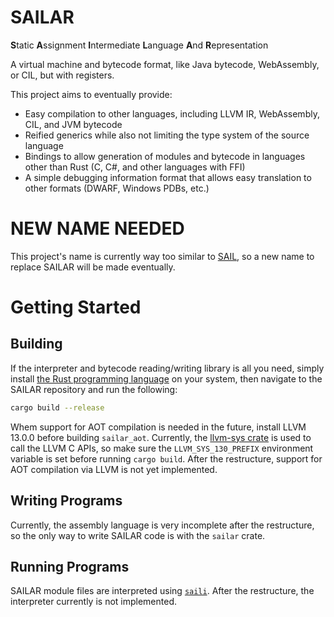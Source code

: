 # SAILAR
**S**tatic **A**ssignment **I**ntermediate **L**anguage **A**nd **R**epresentation

A virtual machine and bytecode format, like Java bytecode, WebAssembly, or CIL, but with registers.

This project aims to eventually provide:
- Easy compilation to other languages, including LLVM IR, WebAssembly, CIL, and JVM bytecode
- Reified generics while also not limiting the type system of the source language
- Bindings to allow generation of modules and bytecode in languages other than Rust (C, C#, and other languages with FFI)
- A simple debugging information format that allows easy translation to other formats (DWARF, Windows PDBs, etc.)

# NEW NAME NEEDED

This project's name is currently way too similar to [SAIL](https://github.com/rems-project/sail), so a new name to replace SAILAR will be made eventually.

# Getting Started

## Building

If the interpreter and bytecode reading/writing library is all you need, simply install [the Rust programming language](https://www.rust-lang.org/tools/install) on your system, then navigate to the SAILAR repository and run the following:
```bash
cargo build --release
```

Whem support for AOT compilation is needed in the future, install LLVM 13.0.0 before building `sailar_aot`. Currently, the [llvm-sys crate](https://crates.io/crates/llvm-sys) is used to call the LLVM C APIs, so make sure the `LLVM_SYS_130_PREFIX` environment variable is set before running `cargo build`. After the restructure, support for AOT compilation via LLVM is not yet implemented.

## Writing Programs

Currently, the assembly language is very incomplete after the restructure, so the only way to write SAILAR code is with the `sailar` crate.

## Running Programs

SAILAR module files are interpreted using [`saili`](../main/saili/). After the restructure, the interpreter currently is not implemented.
